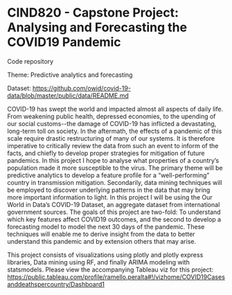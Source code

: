 # CIND820 - Capstone Project: Analysing and Forecasting the COVID19 Pandemic
Code repository 

Theme:
Predictive analytics and forecasting

Dataset: 
https://github.com/owid/covid-19-data/blob/master/public/data/README.md

COVID-19 has swept the world and impacted almost all aspects of daily life. From weakening public health, depressed economies, to the upending of our social customs--the damage of COVID-19 has inflicted a devastating, long-term toll on society. In the aftermath, the effects of a pandemic of this scale require drastic restructuring of many of our systems. It is therefore imperative to critically review the data from such an event to inform of the facts, and chiefly to develop proper strategies for mitigation of future pandemics. In this project I hope to analyse what properties of a country’s population made it more susceptible to the virus. The primary theme will be predictive analytics to develop a feature profile for a “well-performing” country in transmission mitigation. Secondarily, data mining techniques will be employed to discover underlying patterns in the data that may bring more important information to light. In this project I will be using the Our World in Data’s COVID-19 Dataset, an aggregate dataset from international government sources. The goals of this project are two-fold: To understand which key features affect COVID19 outcomes, and the second to develop a forecasting model to model the next 30 days of the pandemic. These techniques will enable me to derive insight from the data to better understand this pandemic and by extension others that may arise.

This project consists of visualizations using plotly and plotly express libraries, Data mining using RF, and finally ARIMA modeling with statsmodels.
Please view the accompanying Tableau viz for this project: https://public.tableau.com/profile/ramello.peralta#!/vizhome/COVID19Casesanddeathspercountry/Dashboard1
